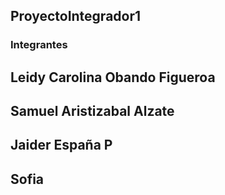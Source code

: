 ## ProyectoIntegrador1
### Integrantes 
## **Leidy Carolina Obando Figueroa**
## **Samuel Aristizabal Alzate**
## **Jaider España P**
## **Sofia**
